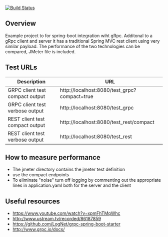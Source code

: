 [![Build Status](https://travis-ci.org/ExampleDriven/spring-boot-grcp-example.svg?branch=master)](https://travis-ci.org/ExampleDriven/spring-boot-grcp-example)
## Overview

Example project to for spring-boot integration wiht gRpc. Additonal to a gRpc client and server it has a traditional Spring MVC rest client using very similar payload. The performance of the two technologies can be compared, JMeter file is included.

## Test URLs

Description | URL 
--- | --- 
GRPC client test compact output | http://localhost:8080/test_grpc?compact=true  
GRPC client test verbose output | http://localhost:8080/test_grpc
REST client test compact output | http://localhost:8080/test_rest/compact
REST client test verbose output | http://localhost:8080/test_rest
 
## How to measure performance  
 - The jmeter directory contains the jmeter test definition
 - use the compact endpoints
 - To eliminate "noise" turn off logging by commenting out the appropriate lines in application.yaml both for the server and the client 
 

## Useful resources

- https://www.youtube.com/watch?v=xpmFhTMqWhc
- http://www.ustream.tv/recorded/86187859
- https://github.com/LogNet/grpc-spring-boot-starter
- http://www.grpc.io/docs/
